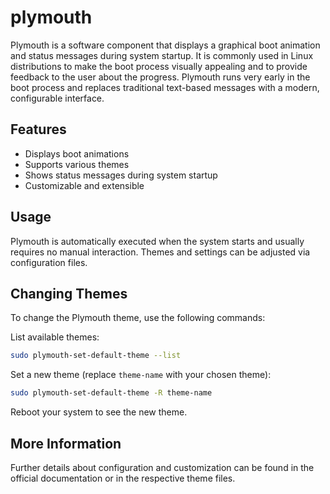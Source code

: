 # plymouth

Plymouth is a software component that displays a graphical boot animation and status messages during system startup. It is commonly used in Linux distributions to make the boot process visually appealing and to provide feedback to the user about the progress. Plymouth runs very early in the boot process and replaces traditional text-based messages with a modern, configurable interface.

## Features

- Displays boot animations
- Supports various themes
- Shows status messages during system startup
- Customizable and extensible

## Usage

Plymouth is automatically executed when the system starts and usually requires no manual interaction. Themes and settings can be adjusted via configuration files.

## Changing Themes

To change the Plymouth theme, use the following commands:

List available themes:
```sh
sudo plymouth-set-default-theme --list
```

Set a new theme (replace `theme-name` with your chosen theme):
```sh
sudo plymouth-set-default-theme -R theme-name
```

Reboot your system to see the new theme.

## More Information

Further details about configuration and customization can be found in the official documentation or in the respective theme files.

